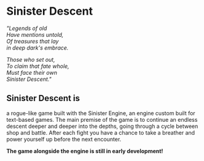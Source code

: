 # Sinister Descent
*"Legends of old  
Have mentions untold,  
Of treasures that lay  
in deep dark's embrace.*

*Those who set out,  
To claim that fate whole,  
Must face their own  
Sinister Descent."*

## Sinister Descent is
a rogue-like game built with the Sinister Engine, an engine custom built for text-based games. The main premise of the game is to continue an endless descent deeper and deeper into the depths, going through a cycle between shop and battle. After each fight you have a chance to take a breather and power yourself up before the next encounter.

**The game alongside the engine is still in early development!**

